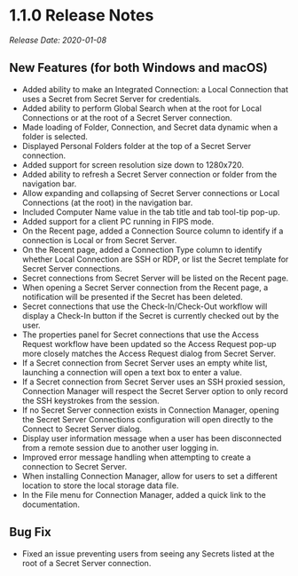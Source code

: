[title]: # (1.1.0 Release)
[tags]: # (release notes)
[priority]: # (897)
# 1.1.0 Release Notes

_Release Date: 2020-01-08_

## New Features (for both Windows and macOS)

* Added ability to make an Integrated Connection: a Local Connection that uses a Secret from Secret Server for credentials.
* Added ability to perform Global Search when at the root for Local Connections or at the root of a Secret Server connection.
* Made loading of Folder, Connection, and Secret data dynamic when a folder is selected. 
* Displayed Personal Folders folder at the top of a Secret Server connection. 
* Added support for screen resolution size down to 1280x720. 
* Added ability to refresh a Secret Server connection or folder from the navigation bar. 
* Allow expanding and collapsing of Secret Server connections or Local Connections (at the root) in the navigation bar. 
* Included Computer Name value in the tab title and tab tool-tip pop-up. 
* Added support for a client PC running in FIPS mode. 
* On the Recent page, added a Connection Source column to identify if a connection is Local or from Secret Server. 
* On the Recent page, added a Connection Type column to identify whether Local Connection are SSH or RDP, or list the Secret template for Secret Server connections. 
* Secret connections from Secret Server will be listed on the Recent page.  
* When opening a Secret Server connection from the Recent page, a notification will be presented if the Secret has been deleted. 
* Secret connections that use the Check-In/Check-Out workflow will display a Check-In button if the Secret is currently checked out by the user. 
* The properties panel for Secret connections that use the Access Request workflow have been updated so the Access Request pop-up more closely matches the Access Request dialog from Secret Server. 
* If a Secret connection from Secret Server uses an empty white list, launching a connection will open a text box to enter a value. 
* If a Secret connection from Secret Server uses an SSH proxied session, Connection Manager will respect the Secret Server option to only record the SSH keystrokes from the session. 
* If no Secret Server connection exists in Connection Manager, opening the Secret Server Connections configuration will open directly to the Connect to Secret Server dialog. 
* Display user information message when a user has been disconnected from a remote session due to another user logging in. 
* Improved error message handling when attempting to create a connection to Secret Server. 
* When installing Connection Manager, allow for users to set a different location to store the local storage data file. 
* In the File menu for Connection Manager, added a quick link to the documentation. 

## Bug Fix

* Fixed an issue preventing users from seeing any Secrets listed at the root of a Secret Server connection.
